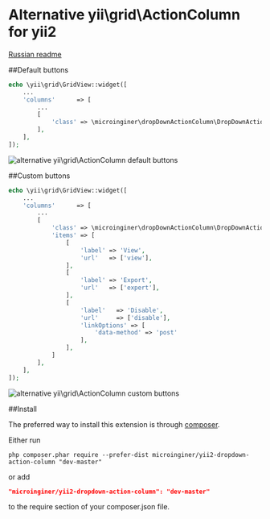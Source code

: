 Alternative yii\grid\ActionColumn for yii2
=================================

[Russian readme](https://github.com/microinginer/yii2-dropdown-action-column/blob/master/README-RU.md)

##Default buttons

```php
echo \yii\grid\GridView::widget([
    ...
    'columns'      => [
        ...
        [
            'class' => \microinginer\dropDownActionColumn\DropDownActionColumn::className(),
        ],
    ],
]);
```

![alternative yii\grid\ActionColumn default buttons](https://raw.githubusercontent.com/microinginer/yii2-dropdown-action-column/master/screenshots/default-buttons.png "alternative yii\grid\ActionColumn default buttons")


##Custom buttons

```php
echo \yii\grid\GridView::widget([
    ...
    'columns'      => [
        ...
        [
            'class' => \microinginer\dropDownActionColumn\DropDownActionColumn::className(),
            'items' => [
                [
                    'label' => 'View',
                    'url'   => ['view'],
                ],
                [
                    'label' => 'Export',
                    'url'   => ['expert'],
                ],
                [
                    'label'   => 'Disable',
                    'url'     => ['disable'],
                    'linkOptions' => [
                        'data-method' => 'post'
                    ],
                ],
            ]
        ],
    ],
]);
```

![alternative yii\grid\ActionColumn custom buttons](https://raw.githubusercontent.com/microinginer/yii2-dropdown-action-column/master/screenshots/custom-buttons.png "alternative yii\grid\ActionColumn custom buttons")


##Install

The preferred way to install this extension is through [composer](http://getcomposer.org/download/).

Either run

```
php composer.phar require --prefer-dist microinginer/yii2-dropdown-action-column "dev-master"
```

or add

```json
"microinginer/yii2-dropdown-action-column": "dev-master"
```
to the require section of your composer.json file.

